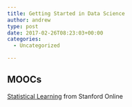 ```yaml
---
title: Getting Started in Data Science
author: andrew
type: post
date: 2017-02-26T08:23:03+00:00
categories:
  - Uncategorized

---
```

## MOOCs

[Statistical Learning][1] from Stanford Online

 [1]: https://lagunita.stanford.edu/courses/HumanitiesSciences/StatLearning/Winter2016/about
